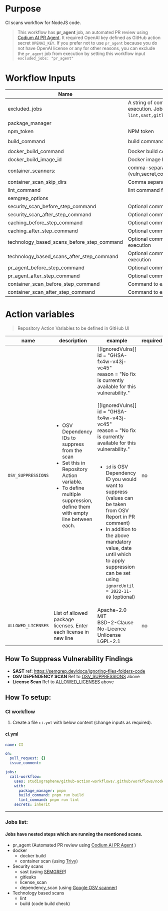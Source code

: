 # Purpose

CI scans workflow for NodeJS code.

> This workflow has **pr_agent** job, an automated PR review using [Codium AI PR Agent](https://www.codium.ai/products/git-plugin/). It required OpenAI key defined as GitHub action secret `OPENAI_KEY`. If you prefer not to use `pr_agent` because you do not have OpenAI license or any for other reasons, you can exclude the `pr_agent` job from execution by setting this workflow input `excluded_jobs: "pr_agent"`

# Workflow Inputs

| Name                                              | Description                                                                                                                                                                               | Required | Default         |
| ------------------------------------------------- | ----------------------------------------------------------------------------------------------------------------------------------------------------------------------------------------- | -------- | --------------- |
| excluded_jobs <a name="inputs_EXCLUDED_JOBS"></a> | A string of comma separated job IDs that you want to exclude from execution. Job IDs that can be used to exclude `lint,sast,gitleaks,license_scan,dependency_scan,build,docker,pr_agent`. | no       |                 |
| package_manager                                   |                                                                                                                                                                                           | no       | npm             |
| npm_token                                         | NPM token                                                                                                                                                                                 | no       |                 |
| build_command                                     | build command for the project                                                                                                                                                             | no       | `npm run build` |
| docker_build_command                              | Docker build command                                                                                                                                                                      | no       |                 |
| docker_build_image_id                             | Docker image ID as mentioned in docker_build_command                                                                                                                                      | no       | `local:latest`  |
| container_scanners:                               | comma-separated list of what security issues to detect (vuln,secret,config)                                                                                                               | no       | `vuln`          |
| container_scan_skip_dirs                          | Comma separated list of directories to skip scanning                                                                                                                                      | no       |                 |
| lint_command                                      | lint command for the project                                                                                                                                                              | no       | `npm run lint`  |
| semgrep_options                                   |                                                                                                                                                                                           | no       |                 |
| security_scan_before_step_command                 | Optional commands to pass before secuirty scan job                                                                                                                                        | no       |                 |
| security_scan_after_step_command                  | Optional commands to pass after secuirty scan job steps execution                                                                                                                         | no       |                 |
| caching_before_step_command                       | Optional commands to pass before caching job steps execution                                                                                                                              | no       |                 |
| caching_after_step_command                        | Optional commands to pass after caching job steps execution                                                                                                                               | no       |                 |
| technology_based_scans_before_step_command        | Optional commands to pass before techology based scans job steps execution                                                                                                                | no       |                 |
| technology_based_scans_after_step_command         | Optional commands to pass after techology based scans job steps execution                                                                                                                 | no       |                 |
| pr_agent_before_step_command                      | Optional commands to pass before Codium PR agent job steps execution                                                                                                                      | no       |                 |
| pr_agent_after_step_command                       | Optional commands to pass after Codium PR agent job steps execution                                                                                                                       | no       |                 |
| container_scan_before_step_command                | Command to execute at the start of the container scan                                                                                                                                     | no       |                 |
| container_scan_after_step_command                 | Command to execute at the end of the container scan                                                                                                                                       | no       |                 |

# Action variables

> Repository Action Variables to be defined in GitHub UI

| name                                                               | description                                                                                                                                                                                 | example                                                                                                                                                                                                                                                                                                                                                                                                                                                                                                                       | required |
| ------------------------------------------------------------------ | ------------------------------------------------------------------------------------------------------------------------------------------------------------------------------------------- | ----------------------------------------------------------------------------------------------------------------------------------------------------------------------------------------------------------------------------------------------------------------------------------------------------------------------------------------------------------------------------------------------------------------------------------------------------------------------------------------------------------------------------- | -------- |
| `OSV_SUPPRESSIONS` <a name="action_variable_OSV_SUPPRESSIONS"></a> | <ul><li>OSV Dependency IDs to suppress from the scan</li><li>Set this in Repository Action variable.</li><li>To define multiple suppression, define them with empty line between each.</ul> | [[IgnoredVulns]]<br>id = "GHSA-fx4w-v43j-vc45"<br>reason = "No fix is currently available for this vulnerability."<br><br>[[IgnoredVulns]]<br>id = "GHSA-fx4w-v43j-vc45"<br>reason = "No fix is currently available for this vulnerability."<br><br><ul><li>`id` is OSV Dependency ID you would want to suppress (values can be taken from OSV Report in PR comment)</li><li>In addition to the above mandatory value, date until which to apply suppression can be set using `ignoreUntil = 2022-11-09` (optional)</li></ul> | no       |
| `ALLOWED_LICENSES` <a name="action_variable_ALLOWED_LICENSES"></a> | List of allowed package licenses. Enter each license in new line                                                                                                                            | Apache-2.0<br>MIT<br>BSD-2-Clause<br>No-Licence<br>Unlicense<br>LGPL-2.1                                                                                                                                                                                                                                                                                                                                                                                                                                                      | no       |

## How To Suppress Vulnerability Findings

- **SAST**
  ref: https://semgrep.dev/docs/ignoring-files-folders-code
- **OSV DEPENDENCY SCAN**
  Ref to [OSV_SUPPRESSIONS](#action_variables_OSV_SUPPRESSIONS) above
- **License Scan**
  Ref to [ALLOWED_LICENSES](#action_variable_ALLOWED_LICENSES) above

## How To setup:

### CI workflow

1. Create a file `ci.yml` with below content (change inputs as required).

#### ci.yml

```yaml
name: CI

on:
  pull_request: {}
  issue_comment:

jobs:
  call-workflow:
    uses: studiographene/github-action-workflows/.github/workflows/nodejs-ci.yml@master # if you want alternatively pin to tag version version
    with:
      package_manager: pnpm
      build_command: pnpm run build
      lint_command: pnpm run lint
    secrets: inherit
```

---

### Jobs list:

#### Jobs have nested steps which are running the mentioned scans.

- pr_agent (Automated PR review using [Codium AI PR Agent](https://www.codium.ai/products/git-plugin/) )
- docker
  - docker build
  - container scan (using [Trivy](https://github.com/aquasecurity/trivy))
- Security scans
  - sast (using [SEMGREP](https://semgrep.dev/))
  - gitleaks
  - license_scan
  - dependency_scan (using [Google OSV scanner](https://github.com/google/osv-scanner))
- Technology based scans
  - lint
  - build (code build check)
